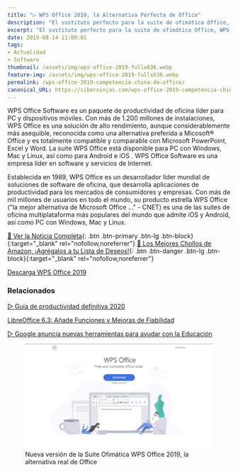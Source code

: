 ```yaml
---
title: "▷ WPS Office 2019, la Alternativa Perfecta de Office"
description: "El sustituto perfecto para la suite de ofimática Office, WPS Office aspira a suplantar el lugar de la suite de Microsoft Office"
excerpt: "El sustituto perfecto para la suite de ofimática Office, WPS Office aspira a suplantar el lugar de la suite de Microsoft Office"
date: 2019-08-14 11:00:01
tags:
- Actualidad
- Software
thumbnail: /assets/img/wps-office-2019-fullx636.webp
feature-img: /assets/img/wps-office-2019-fullx636.webp
permalink: /wps-office-2019-competencia-china-de-office/
canonical_URL: https://ciberninjas.com/wps-office-2019-competencia-china-de-office/
---
```


WPS Office Software es un paquete de productividad de oficina líder para PC y dispositivos móviles. Con más de 1.200 millones de instalaciones, WPS Office es una solución de alto rendimiento, aunque considerablemente más asequible, reconocida como una alternativa preferida a Micosoft® Office y es totalmente compatible y comparable con Microsoft PowerPoint, Excel y Word. La suite WPS Office está disponible para PC con Windows, Mac y Linux, así como para Android e iOS . WPS Office Software es una empresa líder en software y servicios de Internet.

Establecida en 1989, WPS Office es un desarrollador líder mundial de soluciones de software de oficina, que desarrolla aplicaciones de productividad para los mercados de consumidores y empresas. Con más de mil millones de usuarios en todo el mundo, su producto estrella WPS Office ("la mejor alternativa de Microsoft Office ..." - CNET) es una de las suites de oficina multiplataforma más populares del mundo que admite iOS y Android, así como PC con Windows, Mac y Linux.

[📰 Ver la Noticia Completa](https://blog.desdelinux.net/wps-office-2019-excelente-moderna-alternativa-libreoffice/){: .btn .btn-primary .btn-lg .btn-block}{:target="_blank" rel="nofollow,noreferrer"}
[🛒 Los Mejores Chollos de Amazon, ¡Agrégalos a tu Lista de Deseos!](/amazon/ "Los Mejores Chollos de Amazon, Ofertas Flash, Black Monday y Amazon Prime Day"){: .btn .btn-danger .btn-lg .btn-block}{:target="_blank" rel="nofollow,noreferrer"}

[Descarga WPS Office 2019](https://www.wps.com/es-MX/download/ "Descarga de la nueva versión de la Suite Ofimática WPS Office 2019, la única alternativa real de Office")

### **Relacionados** <!-- omit in toc -->

[▷ Guía de productividad definitiva 2020](https://ciberninjas.com/guia-productividad-definitiva/)

[LibreOffice 6.3: Añade Funciones y Mejoras de Fiabilidad](https://ciberninjas.com/2019/08/09/libreoffice-6-3-disponible-a%C3%B1ade-funciones-y-mejora-la-fiabilidad-y-rendimiento.html)

[▷ Google anuncia nuevas herramientas para ayudar con la Educación](https://ciberninjas.com/nuevas-herramientas-google-edu/)

<figure>
    <a href="/assets/img/wps-office-2019-full.webp" class="image-popup"><img src="/assets/img/wps-office-2019-fullx636.webp"></a>
    <figcaption>Nueva versión de la Suite Ofimática WPS Office 2019, la alternativa real de Office</figcaption>
</figure>
